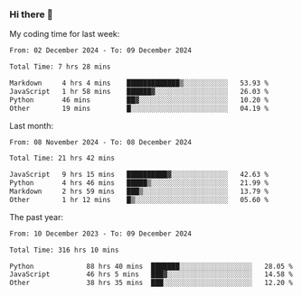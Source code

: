 ### Hi there 👋

My coding time for last week:

<!--START_SECTION:week-->

```txt
From: 02 December 2024 - To: 09 December 2024

Total Time: 7 hrs 28 mins

Markdown     4 hrs 4 mins    █████████████▒░░░░░░░░░░░   53.93 %
JavaScript   1 hr 58 mins    ██████▓░░░░░░░░░░░░░░░░░░   26.03 %
Python       46 mins         ██▓░░░░░░░░░░░░░░░░░░░░░░   10.20 %
Other        19 mins         █░░░░░░░░░░░░░░░░░░░░░░░░   04.19 %
```

<!--END_SECTION:week-->

Last month:

<!--START_SECTION:month-->

```txt
From: 08 November 2024 - To: 08 December 2024

Total Time: 21 hrs 42 mins

JavaScript   9 hrs 15 mins   ██████████▓░░░░░░░░░░░░░░   42.63 %
Python       4 hrs 46 mins   █████▒░░░░░░░░░░░░░░░░░░░   21.99 %
Markdown     2 hrs 59 mins   ███▒░░░░░░░░░░░░░░░░░░░░░   13.79 %
Other        1 hr 12 mins    █▒░░░░░░░░░░░░░░░░░░░░░░░   05.60 %
```

<!--END_SECTION:month-->

The past year:

<!--START_SECTION:year-->

```txt
From: 10 December 2023 - To: 09 December 2024

Total Time: 316 hrs 10 mins

Python             88 hrs 40 mins  ███████░░░░░░░░░░░░░░░░░░   28.05 %
JavaScript         46 hrs 5 mins   ███▓░░░░░░░░░░░░░░░░░░░░░   14.58 %
Other              38 hrs 35 mins  ███░░░░░░░░░░░░░░░░░░░░░░   12.20 %
```

<!--END_SECTION:year-->
